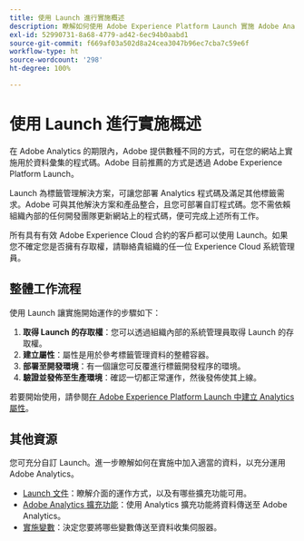 ```yaml
---
title: 使用 Launch 進行實施概述
description: 瞭解如何使用 Adobe Experience Platform Launch 實施 Adobe Analytics
exl-id: 52990731-8a68-4779-ad42-6ec94b0aabd1
source-git-commit: f669af03a502d8a24cea3047b96ec7cba7c59e6f
workflow-type: ht
source-wordcount: '298'
ht-degree: 100%

---
```


# 使用 Launch 進行實施概述

在 Adobe Analytics 的期限內，Adobe 提供數種不同的方式，可在您的網站上實施用於資料彙集的程式碼。Adobe 目前推薦的方式是透過 Adobe Experience Platform Launch。

Launch 為標籤管理解決方案，可讓您部署 Analytics 程式碼及滿足其他標籤需求。Adobe 可與其他解決方案和產品整合，且您可部署自訂程式碼。您不需依賴組織內部的任何開發團隊更新網站上的程式碼，便可完成上述所有工作。

所有具有有效 Adobe Experience Cloud 合約的客戶都可以使用 Launch。如果您不確定您是否擁有存取權，請聯絡貴組織的任一位 Experience Cloud 系統管理員。

## 整體工作流程

使用 Launch 讓實施開始運作的步驟如下：

1. **取得 Launch 的存取權**：您可以透過組織內部的系統管理員取得 Launch 的存取權。
2. **建立屬性**：屬性是用於參考標籤管理資料的整體容器。
3. **部署至開發環境**：有一個讓您可反覆進行標籤開發程序的環境。
4. **驗證並發佈至生產環境**：確認一切都正常運作，然後發佈使其上線。

若要開始使用，請參閱[在 Adobe Experience Platform Launch 中建立 Analytics 屬性](create-analytics-property.md)。

## 其他資源

您可充分自訂 Launch。進一步瞭解如何在實施中加入適當的資料，以充分運用 Adobe Analytics。

* [Launch 文件](https://experienceleague.adobe.com/docs/launch/using/overview.html?lang=zh-Hant)：瞭解介面的運作方式，以及有哪些擴充功能可用。
* [Adobe Analytics 擴充功能](https://experienceleague.adobe.com/docs/launch/using/extensions-ref/adobe-extension/analytics-extension/overview.html?lang=zh-Hant)：使用 Analytics 擴充功能將資料傳送至 Adobe Analytics。
* [實施變數](../vars/overview.md)：決定您要將哪些變數傳送至資料收集伺服器。
